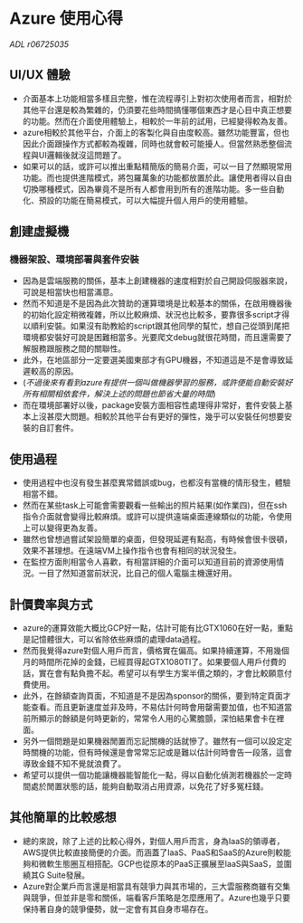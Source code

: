# Azure 使用心得
*ADL r06725035*

## UI/UX 體驗
* 介面基本上功能相當多樣且完整，惟在流程導引上對初次使用者而言，相對於其他平台還是較為繁雜的，仍須要花些時間搞懂哪個東西才是心目中真正想要的功能。然而在介面使用體驗上，相較於一年前的試用，已經變得較為友善。
* azure相較於其他平台，介面上的客製化與自由度較高。雖然功能豐富，但也因此介面跟操作方式都較為複雜，同時也就會較可能擾人。但當然熟悉整個流程與UI邏輯後就沒這問題了。
* 如果可以的話，或許可以推出重點精簡版的簡易介面，可以一目了然顯現常用功能。而也提供進階模式，將包羅萬象的功能都放置於此。讓使用者得以自由切換哪種模式，因為畢竟不是所有人都會用到所有的進階功能。多一些自動化、預設的功能在簡易模式，可以大幅提升個人用戶的使用體驗。

## 創建虛擬機

### 機器架設、環境部署與套件安裝
* 因為是雲端服務的關係，基本上創建機器的速度相對於自己開設伺服器來說，可說是相當快也相當滿意。
* 然而不知道是不是因為此次贊助的運算環境是比較基本的關係，在啟用機器後的初始化設定稍微複雜，所以比較麻煩、狀況也比較多，要靠很多script才得以順利安裝。如果沒有助教給的script跟其他同學的幫忙，想自己從頭到尾把環境都安裝好可說是困難相當多。光要爬文debug就很花時間，而且還需要了解服務跟服務之間的關聯性。
* 此外，在地區部分一定要選美國東部才有GPU機器，不知道這是不是會導致延遲較高的原因。
*  (*不過後來有看到azure有提供一個叫做機器學習的服務，或許便能自動安裝好所有相關相依套件，解決上述的問題也節省大量的時間*)
* 而在環境部署好以後，package安裝方面相容性處理得非常好，套件安裝上基本上沒甚麼大問題。相較於其他平台有更好的彈性，幾乎可以安裝任何想要安裝的自訂套件。

## 使用過程
* 使用過程中也沒有發生甚麼異常錯誤或bug，也都沒有當機的情形發生，體驗相當不錯。
* 然而在某些task上可能會需要觀看一些輸出的照片結果(如作業四)，但在ssh指令介面就會變得比較麻煩。或許可以提供遠端桌面連線類似的功能，令使用上可以變得更為友善。
* 雖然也曾想過嘗試架設簡單的桌面，但發現延遲有點高，有時候會很卡很頓，效果不甚理想。在遠端VM上操作指令也會有相同的狀況發生。
* 在監控方面則相當令人喜歡，有相當詳細的介面可以知道目前的資源使用情況。一目了然知道當前狀況，比自己的個人電腦主機還好用。


## 計價費率與方式
* azure的運算效能大概比GCP好一點，估計可能有比GTX1060在好一點，重點是記憶體很大，可以省除依些麻煩的處理data過程。
* 然而我覺得azure對個人用戶而言，價格實在偏高。如果持續運算，不用幾個月的時間所花掉的金錢，已經買得起GTX1080TI了。如果要個人用戶付費的話，實在會有點負擔不起。希望可以有學生方案半價之類的，才會比較願意付費使用。
* 此外，在餘額查詢頁面，不知道是不是因為sponsor的關係，要到特定頁面才能查看。而且更新速度並非及時，不易估計何時會用罄需要加值，也不知道當前所顯示的餘額是何時更新的，常常令人用的心驚膽顫，深怕結果會卡在裡面。
* 另外一個問題是如果機器閒置而忘記關機的話就慘了。雖然有一個可以設定定時關機的功能，但有時候還是會常常忘記或是難以估計何時會告一段落，這會導致金錢不知不覺就浪費了。
* 希望可以提供一個功能讓機器能智能化一點，得以自動化偵測若機器於一定時間處於閒置狀態的話，能夠自動取消占用資源，以免花了好多冤枉錢。


## 其他簡單的比較感想
* 總的來說，除了上述的比較心得外，對個人用戶而言，身為IaaS的領導者，AWS提供比較直接簡便的介面。而涵蓋了IaaS、PaaS和SaaS的Azure則較能夠和微軟生態圈互相搭配。GCP也從原本的PaaS正擴展至IaaS與SaaS，並圍繞其G Suite發展。
* Azure對企業戶而言還是相當具有競爭力與其市場的，三大雲服務商雖有交集與競爭，但並非是零和關係，端看客戶策略是怎麼應用了。Azure也幾乎只要保持著自身的競爭優勢，就一定會有其自身市場存在。